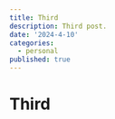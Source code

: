 ```yaml
---
title: Third
description: Third post.
date: '2024-4-10'
categories:
  - personal
published: true
---
```


# Third
